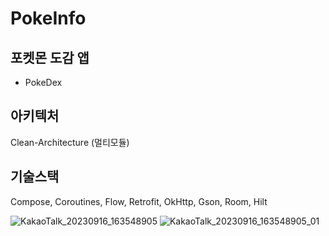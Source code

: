 # PokeInfo

## 포켓몬 도감 앱
- PokeDex

## 아키텍처
Clean-Architecture (멀티모듈)

## 기술스택
Compose, Coroutines, Flow, Retrofit, OkHttp, Gson, Room, Hilt

![KakaoTalk_20230916_163548905](https://github.com/woosang1/PokeInfo/assets/45825518/0a2b2e05-0b11-44bf-9f8a-e5fb3bccb4e2)
![KakaoTalk_20230916_163548905_01](https://github.com/woosang1/PokeInfo/assets/45825518/65e4825e-1edc-49dd-8dcc-7f902a3158f9)
